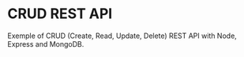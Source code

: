 # CRUD REST API

 Exemple of CRUD (Create, Read, Update, Delete) REST API with Node, Express and MongoDB.